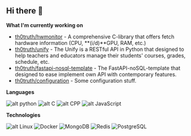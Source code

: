 ## Hi there 👋

**What I'm currently working on**
- [th0truth/hwmonitor](https://github.com/th0truth/hwmonitor) - A comprehensive C-library that offers fetch hardware information (CPU, **(i/d)**GPU, RAM, etc.)
- [th0truth/unify](https://github.com/th0truth/unify) - The Unify is a RESTful API in Python that designed to help teachers and educators manage their students' courses, grades, schedule, etc.
- [th0truth/fastapi-nosql-template](https://github.com/th0truth/fastapi-nosql-template) - The FastAPI-noSQL-template that designed to ease implement own API with contemporary features.
- [th0truth/configuration](https://github.com/th0truth/configuration) - Some configuration stuff.

**Languages**

![alt python](https://camo.githubusercontent.com/04bcd2877d02f0c65ff93c7622686e0c5a4d838720a2ff5debe143a30b6eeb58/68747470733a2f2f696d672e736869656c64732e696f2f62616467652f2d507974686f6e2d3030303f266c6f676f3d507974686f6e)
![alt C](https://camo.githubusercontent.com/0f6da244c28c1beb80b0cd098f54ec1432d77f98179080b82f233a25b379eb6a/68747470733a2f2f696d672e736869656c64732e696f2f62616467652f2d432d3030303f266c6f676f3d43)
![alt CPP](https://camo.githubusercontent.com/9e71d1c39725463c0d023010cb9d3c24b3005f6f58c5139c34c098e74c857fc8/68747470733a2f2f696d672e736869656c64732e696f2f62616467652f2d432b2b2d3030303f266c6f676f3d63253262253262266c6f676f436f6c6f723d303035393943)
![alt JavaScript](https://camo.githubusercontent.com/e0dc80cecfb9e807086f7318656abbc2bcc0695bf1039d3bee149e65e320b088/68747470733a2f2f696d672e736869656c64732e696f2f62616467652f2d4a6176615363726970742d3030303f266c6f676f3d4a617661536372697074)

**Technologies**

![alt Linux](https://camo.githubusercontent.com/63b3075e1229e9d8f660f2278c10482014cc8b3d2ff90230a7f03c963d4a3ec1/68747470733a2f2f696d672e736869656c64732e696f2f62616467652f2d4c696e75782d3030303f266c6f676f3d4c696e7578)
![Docker](https://camo.githubusercontent.com/cdb5e130756a6579b5139e6dc3ab7b4a983d386207bccc2302457d3a09fad1cd/68747470733a2f2f696d672e736869656c64732e696f2f62616467652f2d446f636b65722d3030303f266c6f676f3d446f636b6572)
![MongoDB](https://camo.githubusercontent.com/8df7b1eefbe10b3a3e322a3a264b50383c3aba5d1b7f81d9b54896ea52e4ab32/68747470733a2f2f696d672e736869656c64732e696f2f62616467652f4d6f6e676f44422d3437413234383f6c6f676f3d6d6f6e676f6462)
![Redis](https://camo.githubusercontent.com/41639856dc8c22a2a788c6ec0b8de58cca92c9f62276e5353fd65076a52a6b96/68747470733a2f2f696d672e736869656c64732e696f2f62616467652f2d52656469732d3030303f266c6f676f3d5265646973)
![PostgreSQL](https://camo.githubusercontent.com/171d4bca2a2f1f9d1f1cb98b6a41bd335c3ed8fb72154ab5332fb11d1c2fe058/68747470733a2f2f696d672e736869656c64732e696f2f62616467652f506f737467726553514c2d2532333331363139322e7376673f7374796c653d7374796c652d61646472657373266c6f676f3d706f737467726573716c266c6f676f436f6c6f723d7768697465)


